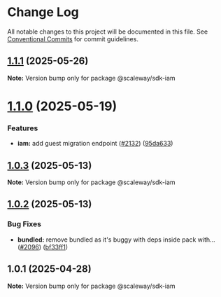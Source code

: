 # Change Log

All notable changes to this project will be documented in this file.
See [Conventional Commits](https://conventionalcommits.org) for commit guidelines.

## [1.1.1](https://github.com/scaleway/scaleway-sdk-js/compare/@scaleway/sdk-iam@1.1.0...@scaleway/sdk-iam@1.1.1) (2025-05-26)

**Note:** Version bump only for package @scaleway/sdk-iam

# [1.1.0](https://github.com/scaleway/scaleway-sdk-js/compare/@scaleway/sdk-iam@1.0.3...@scaleway/sdk-iam@1.1.0) (2025-05-19)

### Features

- **iam:** add guest migration endpoint ([#2132](https://github.com/scaleway/scaleway-sdk-js/issues/2132)) ([95da633](https://github.com/scaleway/scaleway-sdk-js/commit/95da6339fd169635dc54f26d409705a47777ccc6))

## [1.0.3](https://github.com/scaleway/scaleway-sdk-js/compare/@scaleway/sdk-iam@1.0.2...@scaleway/sdk-iam@1.0.3) (2025-05-13)

**Note:** Version bump only for package @scaleway/sdk-iam

## [1.0.2](https://github.com/scaleway/scaleway-sdk-js/compare/@scaleway/sdk-iam@1.0.1...@scaleway/sdk-iam@1.0.2) (2025-05-13)

### Bug Fixes

- **bundled:** remove bundled as it's buggy with deps inside pack with… ([#2096](https://github.com/scaleway/scaleway-sdk-js/issues/2096)) ([bf33ff1](https://github.com/scaleway/scaleway-sdk-js/commit/bf33ff1f9cdd951add94817dac27239c86ef5437))

## 1.0.1 (2025-04-28)

**Note:** Version bump only for package @scaleway/sdk-iam
